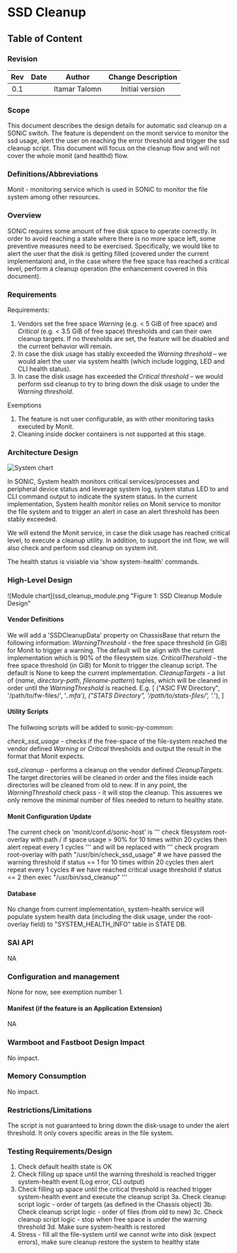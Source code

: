 # SSD Cleanup #

## Table of Content 

### Revision  
| Rev | Date             | Author                  | Change Description                                           |
|:---:|:----------------:|:-----------------------:|:------------------------------------------------------------:|
| 0.1 |                  | Itamar Talomn           | Initial version                                              |

### Scope  

This document describes the design details for automatic ssd cleanup on a SONiC switch. The feature is dependent on the monit service to monitor the ssd usage, alert the user on reaching the error threshold and trigger the ssd cleanup script. This document will focus on the cleanup flow and will not cover the whole monit (and healthd) flow.

### Definitions/Abbreviations 

Monit - monitoring service which is used in SONiC to monitor the file system among other resources.

### Overview 

SONiC requires some amount of free disk space to operate correctly. In order to avoid reaching a state where there is no more space left, some preventive measures need to be exercised. Specifically, we would like to alert the user that the disk is getting filled (covered under the current implementaion) and, in the case where the free space has reached a critical level, perform a cleanup operation (the enhancement covered in this document).

### Requirements

Requirements:

1. Vendors set the free space _Warning_ (e.g. < 5 GiB of free space) and _Critical_ (e.g. < 3.5 GiB of free space) thresholds and can their own cleanup targets. If no thresholds are set, the feature will be disabled and the current behavior will remain.
2. In case the disk usage has stably exceeded the _Warning threshold_ – we would alert the user via system health (which include logging, LED and CLI health status).
3.	In case the disk usage has exceeded the _Critical threshold_ – we would perform ssd cleanup to try to bring down the disk usage to under the _Warning threshold_.

Exemptions
1. The feature is not user configurable, as with other monitoring tasks executed by Monit.
2. Cleaning inside docker containers is not supported at this stage.

### Architecture Design 

![System chart](ssd_cleanup_arch.png "Figure 1: SSD Cleanup Arch")

In SONiC, System health monitors critical services/processes and peripheral device status and leverage system log, system status LED to and CLI command output to indicate the system status. In the current implementation, System health monitor relies on Monit service to monitor the file system and to trigger an alert in case an alert threshold has been stably exceeded.

We will extend the Monit service, in case the disk usage has reached critical level, to execute a cleanup utility.
In addition, to support the init flow, we will also check and perform ssd cleanup on system init.

The health status is visiable via 'show system-health' commands.


### High-Level Design 

![Module chart](ssd_cleanup_module.png "Figure 1: SSD Cleanup Module Design"

#### Vendor Definitions

We will add a 'SSDCleanupData' property on ChassisBase that return the following information:
_WarningThreshold_ - the free space threshold (in GiB) for Monit to trigger a warning. The default will be align with the current implementation which is 90% of the filesystem size.
_CriticalThershold_ - the free space threshold (in GiB) for Monit to trigger the cleanup script. The default is None to keep the current implementation.
_CleanupTargets_ - a list of (_name_, _directory-path_, _filename-pattern_) tuples, which will be cleaned in order until the _WarningThreshold_ is reached. E.g.
[
("ASIC FW Directory", '/path/to/fw-files/', '.*\.mfa'),
("STATS Directory", '/path/to/stats-files/', '.*'),
]


#### Utility Scripts
The follwoing scripts will be added to sonic-py-common:

_check_ssd_usage_ - checks if the free-space of the file-system reached the vendor defined _Warning_ or _Critical_ thresholds and output the result in the format that Monit expects.

_ssd_cleanup_ - performs a cleanup on the vendor defined _CleanupTargets_. The target directories will be cleaned in order and the files inside each directories will be cleaned from old to new. If in any point, the _WarningThreshold_ check pass - it will stop the cleanup. This assueres we only remove the minimal number of files needed to return to healthy state.

#### Monit Configuration Update
The current check on 'monit/conf.d/sonic-host' is
'''
check filesystem root-overlay with path /
    if space usage > 90% for 10 times within 20 cycles then alert repeat every 1 cycles
'''
and will be replaced with
'''
check program root-overlay with path "/usr/bin/check_ssd_usage"
    # we have passed the warning threshold
    if status == 1 for 10 times within 20 cycles then alert repeat every 1 cycles
    # we have reached critical usage threshold
    if status == 2 then exec "/usr/bin/ssd_cleanup"
'''

#### Database

No change from current implementation, system-health service will populate system health data (including the disk usage, under the root-overlay field) to "SYSTEM_HEALTH_INFO" table in STATE DB.


### SAI API 
NA

### Configuration and management 
None for now, see exemption number 1.

#### Manifest (if the feature is an Application Extension)
NA
		
### Warmboot and Fastboot Design Impact  
No impact.

### Memory Consumption
No impact.

### Restrictions/Limitations  
The script is not guaranteed to bring down the disk-usage to under the alert threshold. It only covers specific areas in the file system.

### Testing Requirements/Design  
1. Check default health state is OK
2. Check filling up space until the warning threshold is reached trigger system-health event (Log error, CLI output)
3. Check filling up space until the critical threshold is reached trigger system-health event and execute the cleanup script
3a. Check cleanup script logic - order of targets (as defined in the Chassis object)
3b. Check cleanup script logic - order of files (from old to new)
3c. Check cleanup script logic - stop when free space is under the warning threshold
3d. Make sure system-health is restored
4. Stress - fill all the file-system until we cannot write into disk (expect errors), make sure cleanup restore the system to healthy state